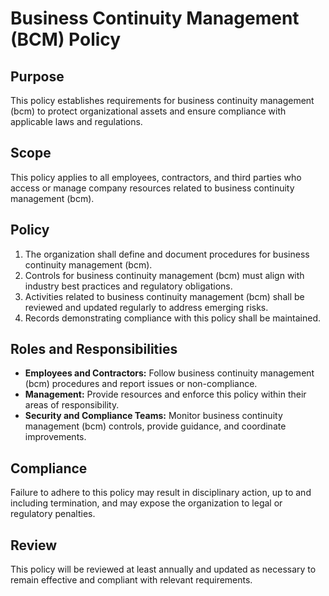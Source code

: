 # Business Continuity Management (BCM) Policy

## Purpose
This policy establishes requirements for business continuity management (bcm) to protect organizational assets and ensure compliance with applicable laws and regulations.

## Scope
This policy applies to all employees, contractors, and third parties who access or manage company resources related to business continuity management (bcm).

## Policy
1. The organization shall define and document procedures for business continuity management (bcm).
2. Controls for business continuity management (bcm) must align with industry best practices and regulatory obligations.
3. Activities related to business continuity management (bcm) shall be reviewed and updated regularly to address emerging risks.
4. Records demonstrating compliance with this policy shall be maintained.

## Roles and Responsibilities
- **Employees and Contractors:** Follow business continuity management (bcm) procedures and report issues or non-compliance.
- **Management:** Provide resources and enforce this policy within their areas of responsibility.
- **Security and Compliance Teams:** Monitor business continuity management (bcm) controls, provide guidance, and coordinate improvements.

## Compliance
Failure to adhere to this policy may result in disciplinary action, up to and including termination, and may expose the organization to legal or regulatory penalties.

## Review
This policy will be reviewed at least annually and updated as necessary to remain effective and compliant with relevant requirements.
